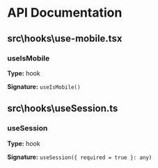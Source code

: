 # API Documentation

## src\hooks\use-mobile.tsx

### useIsMobile



**Type:** hook

**Signature:** `useIsMobile()`

## src\hooks\useSession.ts

### useSession



**Type:** hook

**Signature:** `useSession({ required = true }: any)`